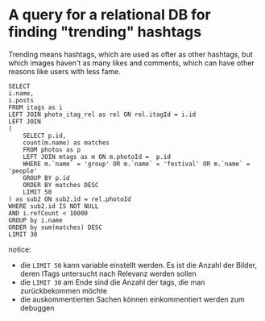 # A query for a relational DB for finding "trending" hashtags
Trending means hashtags, which are used as ofter as other hashtags, but which images haven't as many likes and comments, which can have other reasons like users with less fame.


```
SELECT
i.name,
i.posts
FROM itags as i
LEFT JOIN photo_itag_rel as rel ON rel.itagId = i.id
LEFT JOIN
(
	SELECT p.id,
	count(m.name) as matches
	FROM photos as p
	LEFT JOIN mtags as m ON m.photoId =  p.id
	WHERE m.`name` = 'group' OR m.`name` = 'festival' OR m.`name` = 'people'
	GROUP BY p.id
	ORDER BY matches DESC
	LIMIT 50
) as sub2 ON sub2.id = rel.photoId
WHERE sub2.id IS NOT NULL
AND i.refCount < 10000
GROUP by i.name
ORDER by sum(matches) DESC
LIMIT 30
```

notice: 
- die ```LIMIT 50``` kann variable einstellt werden. Es ist die Anzahl der Bilder, deren ITags untersucht nach Relevanz werden sollen
- die ```LIMIT 30``` am Ende sind die Anzahl der tags, die man zurückbekommen möchte
- die auskommentierten Sachen können einkommentiert werden zum debuggen